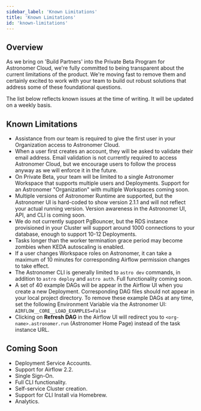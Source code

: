 ```yaml
---
sidebar_label: 'Known Limitations'
title: 'Known Limitations'
id: 'known-limitations'
---
```


## Overview

As we bring on 'Build Partners' into the Private Beta Program for Astronomer Cloud, we're fully committed to being transparent about the current limitations of the product. We're moving fast to remove them and certainly excited to work with your team to build out robust solutions that address some of these foundational questions.

The list below reflects known issues at the time of writing. It will be updated on a weekly basis.

## Known Limitations

- Assistance from our team is required to give the first user in your Organization access to Astronomer Cloud.
- When a user first creates an account, they will be asked to validate their email address. Email validation is not currently required to access Astronomer Cloud, but we encourage users to follow the process anyway as we will enforce it in the future.
- On Private Beta, your team will be limited to a single Astronomer Workspace that supports multiple users and Deployments. Support for an Astronomer "Organization" with multiple Workspaces coming soon.
- Multiple versions of Astronomer Runtime are supported, but the Astronomer UI is hard-coded to show version 2.1.1 and will not reflect your actual running version. Version awareness in the Astronomer UI, API, and CLI is coming soon.
- We do not currently support PgBouncer, but the RDS instance provisioned in your Cluster will support around 1000 connections to your database, enough to support 10-12 Deployments.
- Tasks longer than the worker termination grace period may become zombies when KEDA autoscaling is enabled.
- If a user changes Workspace roles on Astronomer, it can take a maximum of 10 minutes for corresponding Airflow permission changes to take effect.
- The Astronomer CLI is generally limited to `astro dev` commands, in addition to `astro deploy` and `astro auth`. Full functionality coming soon.
- A set of 40 example DAGs will be appear in the Airflow UI when you create a new Deployment. Corresponding DAG files should not appear in your local project directory. To remove these example DAGs at any time, set the following Environment Variable via the Astronomer UI: `AIRFLOW__CORE__LOAD_EXAMPLES=False`
- Clicking on **Refresh DAG** in the Airflow UI will redirect you to `<org-name>.astronomer.run` (Astronomer Home Page) instead of the task instance URL.

## Coming Soon

- Deployment Service Accounts.
- Support for Airflow 2.2.
- Single Sign-On.
- Full CLI functionality.
- Self-service Cluster creation.
- Support for CLI Install via Homebrew.
- Analytics.
